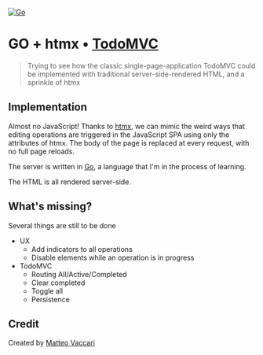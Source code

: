 [![Go](https://github.com/xpmatteo/todomvc-golang/actions/workflows/go.yml/badge.svg)](https://github.com/xpmatteo/todomvc-golang/actions/workflows/go.yml)

# GO + htmx • [TodoMVC](http://todomvc.com)

> Trying to see how the classic single-page-application TodoMVC could be implemented with traditional server-side-rendered
> HTML, and a sprinkle of htmx


## Implementation

Almost no JavaScript!  Thanks to [htmx](https://htmx.org/), we can mimic the weird ways that editing operations are
triggered in the JavaScript SPA using only the attributes of htmx.  The body of the page is replaced at every request, 
with no full page reloads.

The server is written in [Go](https://go.dev/), a language that I'm in the process of learning.

The HTML is all rendered server-side.

## What's missing?

Several things are still to be done

* UX
  * Add indicators to all operations
  * Disable elements while an operation is in progress
* TodoMVC
  * Routing All/Active/Completed
  * Clear completed
  * Toggle all
  * Persistence

## Credit

Created by [Matteo Vaccari](https://matteo.vaccari.name)

